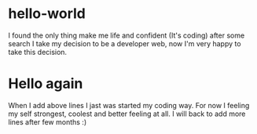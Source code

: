 # hello-world
I found the only thing make me life and confident (It's coding) after some search I take my decision to be a developer web, now I'm very happy to take this decision.
 # Hello again
 When I add above lines I jast was started my coding way.
 For now I feeling my self strongest, coolest and better feeling at all.
 I will back to add more lines after few months :)
